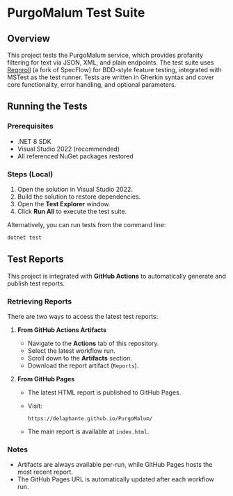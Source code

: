 # PurgoMalum Test Suite

## Overview

This project tests the PurgoMalum service, which provides profanity filtering for text via JSON, XML, and plain endpoints. The test suite uses [Reqnroll](https://reqnroll.net/) (a fork of SpecFlow) for BDD-style feature testing, integrated with MSTest as the test runner. Tests are written in Gherkin syntax and cover core functionality, error handling, and optional parameters.

## Running the Tests

### Prerequisites

* .NET 8 SDK
* Visual Studio 2022 (recommended)
* All referenced NuGet packages restored

### Steps (Local)

1. Open the solution in Visual Studio 2022.
2. Build the solution to restore dependencies.
3. Open the **Test Explorer** window.
4. Click **Run All** to execute the test suite.

Alternatively, you can run tests from the command line:

```bash
dotnet test
```

## Test Reports

This project is integrated with **GitHub Actions** to automatically generate and publish test reports.

### Retrieving Reports

There are two ways to access the latest test reports:

1. **From GitHub Actions Artifacts**

   * Navigate to the **Actions** tab of this repository.
   * Select the latest workflow run.
   * Scroll down to the **Artifacts** section.
   * Download the report artifact (`Reports`).

2. **From GitHub Pages**

   * The latest HTML report is published to GitHub Pages.
   * Visit:

     ```
     https://delaphante.github.io/PurgoMalum/
     ```
   * The main report is available at `index.html`.

### Notes

* Artifacts are always available per-run, while GitHub Pages hosts the most recent report.
* The GitHub Pages URL is automatically updated after each workflow run.
